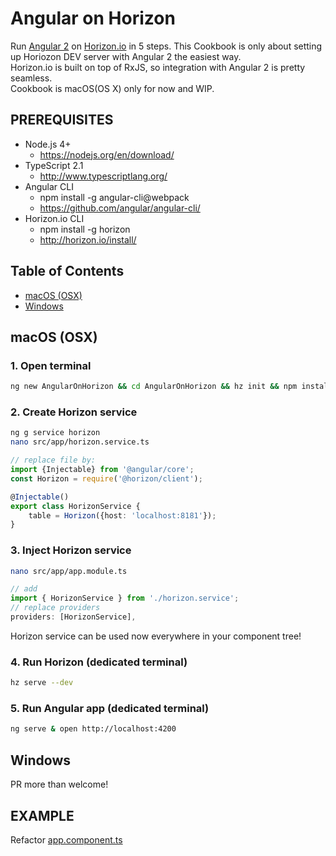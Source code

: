 
Angular on Horizon
==================

Run [Angular 2](https://angular.io/) on [Horizon.io](https://horizon.io/) in 5 steps.
This Cookbook is only about setting up Horiozon DEV server with Angular 2 the easiest way.  
Horizon.io is built on top of RxJS, so integration with Angular 2 is pretty seamless.  
Cookbook is macOS(OS X) only for now and WIP.

## PREREQUISITES
- Node.js 4+
    - https://nodejs.org/en/download/
- TypeScript 2.1
    - http://www.typescriptlang.org/
- Angular CLI
    - npm install -g angular-cli@webpack
    - https://github.com/angular/angular-cli/
- Horizon.io CLI
    - npm install -g horizon
    - http://horizon.io/install/

## Table of Contents
- [macOS (OSX)](#macos-osx)
- [Windows](#windows)

## macOS (OSX)
### 1. Open terminal

```bash 
ng new AngularOnHorizon && cd AngularOnHorizon && hz init && npm install && npm install @horizon/client --save
```

### 2. Create Horizon service
    
```bash
ng g service horizon
nano src/app/horizon.service.ts
```

```typescript
// replace file by:
import {Injectable} from '@angular/core';
const Horizon = require('@horizon/client');

@Injectable()
export class HorizonService {
    table = Horizon({host: 'localhost:8181'});
}
```

### 3. Inject Horizon service

```bash
nano src/app/app.module.ts
```

```typescript
// add
import { HorizonService } from './horizon.service';
// replace providers
providers: [HorizonService],
```

Horizon service can be used now everywhere in your component tree!

### 4. Run Horizon (dedicated terminal)

```bash
hz serve --dev
```

### 5. Run Angular app (dedicated terminal)

```bash
ng serve & open http://localhost:4200
```

## Windows

PR more than welcome!

## EXAMPLE
Refactor [app.component.ts](EXAMPLE_SIMPLE.md)